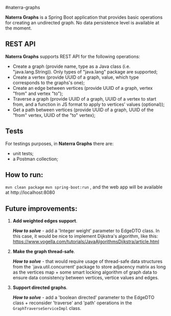 #naterra-graphs

<b>Naterra Graphs</b> is a Spring Boot application that provides basic operations for creating an undirected graph.
No data persistence level is available at the moment.

## REST API
<b>Naterra Graphs</b> supports REST API for the following operations:
  - Create a graph (provide name, type as a Java class (i.e. "java.lang.String)). Only types of "java.lang" package are supported;
  - Create a vertex (provide UUID of a graph, value, which type corresponds to the graphs's one);
  - Create an edge between vertices (provide UUID of a graph, vertex "from" and vertex "to");
  - Traverse a graph (provide UUID of a graph, UUID of a vertex to start from, and a function in JS format to apply to vertices' values (optional));
  - Get a path between vertices (provide UUID of a graph, UUID of the "from" vertex, UUID of the "to" vertex);
  
## Tests
For testings purposes, in <b>Naterra Graphs</b> there are:
  - unit tests;
  - a Postman collection;
  
## How to run:
`mvn clean package`
`mvn spring-boot:run`
, and the web app will be available at http://localhost:8080

## Future improvements:

1. <b>Add weighted edges support</b>.<p>
<b><i>How to solve</i></b> - add a 'Integer weight' parameter to EdgeDTO class. In this case, it would be nice to implement Dijkstra's algorithm, like this: https://www.vogella.com/tutorials/JavaAlgorithmsDijkstra/article.html

2. <b>Make the graph thread-safe</b>.<p>
<b><i>How to solve</i></b> - that would require usage of thread-safe data structures from the `java.util.concurrent' package to store adjacency matrix
as long as the vertices map + some smart locking algorithm of graph data to ensure data consistency between vertices, vertice values and edges. 

3. <b>Support directed graphs</b>.<p>
<b><i>How to solve</i></b> - add a 'boolean directed' parameter to the EdgeDTO class + reconsider 'traverse' and 'path'
operations in the `GraphTraverseServiceImpl` class.
